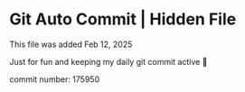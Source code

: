 # Git Auto Commit | Hidden File

This file was added Feb 12, 2025

Just for fun and keeping my daily git commit active 🤪

commit number: 175950
